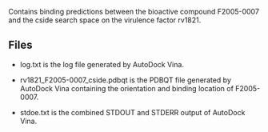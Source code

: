 Contains binding predictions between the bioactive compound F2005-0007 and the cside search space on the virulence factor rv1821.

## Files

- log.txt is the log file generated by AutoDock Vina.

- rv1821_F2005-0007_cside.pdbqt is the PDBQT file generated by AutoDock Vina containing the orientation and binding location of F2005-0007.

- stdoe.txt is the combined STDOUT and STDERR output of AutoDock Vina.

